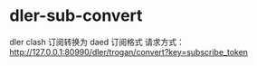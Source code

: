 # dler-sub-convert

dler clash 订阅转换为 daed 订阅格式
请求方式：
 http://127.0.0.1:80990/dler/trogan/convert?key=subscribe_token
